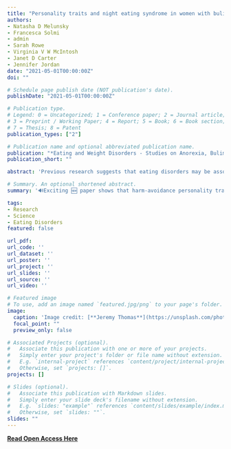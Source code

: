 ```yaml
---
title: "Personality traits and night eating syndrome in women with bulimia nervosa and binge eating disorder [Open Access]"
authors:
- Natasha D Melunsky
- Francesca Solmi
- admin
- Sarah Rowe
- Virginia V W McIntosh
- Janet D Carter
- Jennifer Jordan
date: "2021-05-01T00:00:00Z"
doi: ""

# Schedule page publish date (NOT publication's date).
publishDate: "2021-05-01T00:00:00Z"

# Publication type.
# Legend: 0 = Uncategorized; 1 = Conference paper; 2 = Journal article;
# 3 = Preprint / Working Paper; 4 = Report; 5 = Book; 6 = Book section;
# 7 = Thesis; 8 = Patent
publication_types: ["2"]

# Publication name and optional abbreviated publication name.
publication: "*Eating and Weight Disorders - Studies on Anorexia, Bulimia and Obesity*"
publication_short: ""

abstract: 'Previous research suggests that eating disorders may be associated with certain personality profiles; however, there is limited research investigating associations with night eating syndrome (NES). This research suggests harm avoidance personality trait is higher in NES individuals than in the general population, however, evidence of associations with other personality traits is inconsistent. To understand which personality traits are associated with NES symptoms, the current study aimed to improve understanding of the relationship between NES symptoms and a range of personality traits, addressing limitations in the earlier literature in this area by controlling for common confounders.'

# Summary. An optional shortened abstract.
summary: '🔊Exciting 🆕 paper shows that harm-avoidance personality traits are higher in individuals with night-eating syndrome (NES), than in the general population'

tags:
- Research
- Science
- Eating Disorders
featured: false

url_pdf: 
url_code: ''
url_dataset: ''
url_poster: ''
url_project: ''
url_slides: ''
url_source: ''
url_video: ''

# Featured image
# To use, add an image named `featured.jpg/png` to your page's folder. 
image:
  caption: 'Image credit: [**Jeremy Thomas**](https://unsplash.com/photos/O6N9RV2rzX8)'
  focal_point: ""
  preview_only: false

# Associated Projects (optional).
#   Associate this publication with one or more of your projects.
#   Simply enter your project's folder or file name without extension.
#   E.g. `internal-project` references `content/project/internal-project/index.md`.
#   Otherwise, set `projects: []`.
projects: []

# Slides (optional).
#   Associate this publication with Markdown slides.
#   Simply enter your slide deck's filename without extension.
#   E.g. `slides: "example"` references `content/slides/example/index.md`.
#   Otherwise, set `slides: ""`.
slides: ""
---
```


**[Read Open Access Here](https://link.springer.com/article/10.1007/s40519-021-01221-5)**
